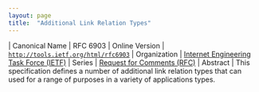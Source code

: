 ```yaml
---
layout: page
title:  "Additional Link Relation Types"
---
```


| Canonical Name | RFC 6903
| Online Version | [`http://tools.ietf.org/html/rfc6903`](http://tools.ietf.org/html/rfc6903)
| Organization | [Internet Engineering Task Force (IETF)](..)
| Series | [Request for Comments (RFC)](.)
| Abstract | This specification defines a number of additional link relation types that can used for a range of purposes in a variety of applications types.